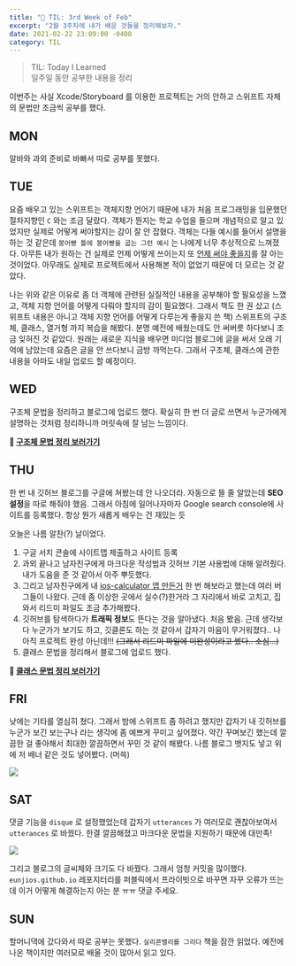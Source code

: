 ```yaml
---
title: "📖 TIL: 3rd Week of Feb"
excerpt: "2월 3주차에 내가 배운 것들을 정리해보자."
date: 2021-02-22 23:09:00 -0400
category: TIL
---
```


> TIL: Today I Learned  
일주일 동안 공부한 내용을 정리

이번주는 사실 Xcode/Storyboard 를 이용한 프로젝트는 거의 안하고 스위프트 자체의 문법만 조금씩 공부를 했다.

## MON
알바와 과외 준비로 바빠서 따로 공부를 못했다.

## TUE
요즘 배우고 있는 스위프트는 객체지향 언어기 때문에 내가 처음 프로그래밍을 입문했던 절차지향인 `C` 와는 조금 달랐다. 객체가 뭔지는 학교 수업을 들으며 개념적으로 알고 있었지만 실제로 어떻게 써야할지는 감이 잘 안 잡혔다. 객체는 다들 예시를 들어서 설명을 하는 것 같은데 `붕어빵 틀에 붕어빵을 굽는 그런 예시` 는 나에게 너무 추상적으로 느껴졌다. 아무튼 내가 원하는 건 실제로 언제 어떻게 쓰이는지 또 <u>언제 써야 좋을지</u>를 잘 아는 것이었다. 아무래도 실제로 프로젝트에서 사용해본 적이 없었기 때문에 더 모르는 것 같았다.

나는 위와 같은 이유로 좀 더 객체에 관련된 실질적인 내용을 공부해야 할 필요성을 느꼈고, 객체 지향 언어를 어떻게 다뤄야 할지의 감이 필요했다. 그래서 책도 한 권 샀고 (스위프트 내용은 아니고 객체 지향 언어를 어떻게 다루는게 좋을지 쓴 책) 스위프트의 구조체, 클래스, 열거형 까지 복습을 해봤다. 분명 예전에 배웠는데도 안 써버릇 하다보니 조금 잊혀진 것 같았다. 원래는 새로운 지식을 배우면 미디엄 블로그에 글을 써서 오래 기억에 남았는데 요즘은 글을 안 쓰다보니 금방 까먹는다. 그래서 구조체, 클래스에 관한 내용을 아마도 내일 업로드 할 예정이다. 


## WED
구조체 문법을 정리하고 블로그에 업로드 했다. 확실히 한 번 더 글로 쓰면서 누군가에게 설명하는 것처럼 정리하니까 머릿속에 잘 남는 느낌이다. 

**📌 [구조체 문법 정리 보러가기](https://eunjios.github.io/syntax/structure-syntax/)**


## THU
한 번 내 깃허브 블로그를 구글에 쳐봤는데 안 나오더라. 자동으로 뜰 줄 알았는데 **SEO 설정**을 따로 해줘야 했음. 그래서 아침에 일어나자마자 Google search console에 사이트를 등록했다. 항상 뭔가 새롭게 배우는 건 재밌는 듯

오늘은 나름 알찬(?) 날이었다.
1. 구글 서치 콘솔에 사이트맵 제출하고 사이트 등록 
1. 과외 끝나고 남자친구에게 마크다운 작성법과 깃허브 기본 사용법에 대해 알려줬다. 내가 도움을 준 것 같아서 아주 뿌듯했다. 
2. 그리고 남자친구에게 내 [ios-calculator 앱 만든거](https://github.com/eunjios/ios-calculator) 한 번 해보라고 했는데 여러 버그들이 나왔다. 근데 좀 이상한 곳에서 실수(?)한거라 그 자리에서 바로 고치고, 집 와서 리드미 파일도 조금 추가해봤다.
3. 깃허브를 탐색하다가 **트래픽 정보**도 뜬다는 것을 알아냈다. 처음 봤음. 근데 생각보다 누군가가 보기도 하고, 깃클론도 하는 것 같아서 갑자기 마음이 무거워졌다.. 나 아직 프로젝트 완성 아닌데!!! ~~(그래서 리드미 파일에 미완성이라고 썼다.. 소심...)~~
4. 클래스 문법을 정리해서 블로그에 업로드 했다.

**📌 [클래스 문법 정리 보러가기](https://eunjios.github.io/syntax/class-syntax/)**

## FRI
낮에는 기타를 열심히 쳤다. 그래서 밤에 스위프트 좀 하려고 했지만 갑자기 내 깃허브를 누군가 보긴 보는구나 라는 생각에 좀 예쁘게 꾸미고 싶어졌다. 약간 꾸며보긴 했는데 깔끔한 걸 좋아해서 최대한 깔끔하면서 꾸민 것 같이 해봤다. 나름 블로그 뱃지도 넣고 위에 저 배너 같은 것도 넣어봤다. (머쓱)

![](https://user-images.githubusercontent.com/77034159/108584607-14666980-7386-11eb-90df-f843729cf2bd.png)
 

## SAT
댓글 기능을 `disque` 로 설정했었는데 갑자기 `utterances` 가 여러모로 괜찮아보여서 `utterances` 로 바꿨다. 한결 깔끔해졌고 마크다운 문법을 지원하기 때문에 대만족!

![](https://user-images.githubusercontent.com/77034159/108584671-9d7da080-7386-11eb-801e-66ed5987054a.png)

그리고 블로그의 글씨체와 크기도 다 바꿨다. 그래서 엄청 커밋을 많이했다. `eunjios.github.io` 레포지터리를 퍼블릭에서 프라이빗으로 바꾸면 자꾸 오류가 뜨는데 이거 어떻게 해결하는지 아는 분 ㅠㅠ 댓글 주세요.

## SUN

할머니댁에 갔다와서 따로 공부는 못했다. `실리콘밸리를 그리다` 책을 잠깐 읽었다. 예전에 나온 책이지만 여러모로 배울 것이 많아서 읽고 있다. 

